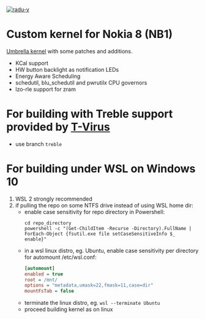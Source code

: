 [![radu-v](https://circleci.com/gh/radu-v/umbrella-mod.svg?style=svg)](https://circleci.com/gh/radu-v/umbrella-mod)

# Custom kernel for Nokia 8 (NB1)

[Umbrella kernel](https://github.com/resident-nokia/umbrella) with some patches and additions.

- KCal support
- HW button backlight as notification LEDs
- Energy Aware Scheduling
- schedutil, blu_schedutil and pwrutilx CPU governors
- lzo-rle support for zram

# For building with Treble support provided by [T-Virus](https://github.com/resident-nokia/t-virus)
- use branch `treble`

# For building under WSL on Windows 10
1. WSL 2 strongly recommended
1. if pulling the repo on some NTFS drive instead of using WSL home dir:
    - enable case sensitivity for repo directory
        in Powershell:
        ```shell
        cd repo_directory
        powershell -c "(Get-ChildItem -Recurse -Directory).FullName | ForEach-Object {fsutil.exe file setCaseSensitiveInfo $_ enable}"
        ```
    - in a wsl linux distro, eg. Ubuntu, enable case sensitivity per directory for automount
        /etc/wsl.conf:
        ```ini
        [automount]
        enabled = true
        root = /mnt/
        options = "metadata,umask=22,fmask=11,case=dir"
        mountFsTab = false
        ```
    - terminate the linux distro, eg. `wsl --terminate Ubuntu`
    - proceed building kernel as on linux

